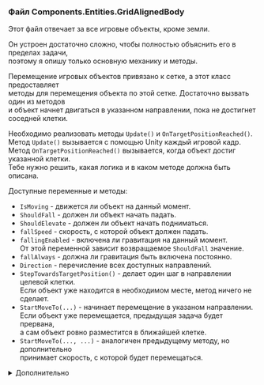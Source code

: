 ﻿### Файл Components.Entities.GridAlignedBody

Этот файл отвечает за все игровые объекты, кроме земли.

Он устроен достаточно сложно, чтобы полностью объяснить его в пределах задачи,\
поэтому я опишу только основную механику и методы.

Перемещение игровых объектов привязано к сетке, а этот класс предоставляет\
методы для перемещения объекта по этой сетке. Достаточно вызвать один из методов\
и объект начнет двигаться в указанном направлении, пока не достигнет соседней клетки.

Необходимо реализовать методы `Update()` и `OnTargetPositionReached()`.\
Метод `Update()` вызывается с помощью Unity каждый игровой кадр.\
Метод `OnTargetPositionReached()` вызывается, когда объект достиг указанной клетки.\
Тебе нужно решить, какая логика и в каком методе должна быть описана.

Доступные переменные и методы:
- `IsMoving` - движется ли объект на данный момент.
- `ShouldFall` - должен ли объект начать падать.
- `ShouldElevate` - должен ли объект начать подниматься.
- `fallSpeed` - скорость, с которой объект должен падать.
- `fallingEnabled` - включена ли гравитация на данный момент.\
  От этой переменной зависит возвращаемое `ShouldFall` значение.
- `fallAlways` - должна ли гравитация быть включена постоянно.
- `Direction` - перечисление всех доступных направлений.
- `StepTowardsTargetPosition()` - делает один шаг в направлении целевой клетки.\
  Если объект уже находится в необходимом месте, метод ничего не сделает.
- `StartMoveTo(...)` - начинает перемещение в указаном направлении.\
  Если объект уже перемещается, предыдущая задача будет прервана,\
  а сам объект ровно разместится в ближайшей клетке.
- `StartMoveTo(..., ...)` - аналогичен предыдущему методу, но дополнительно\
  принимает скорость, с которой будет перемещаться.

<details>
    <summary>Дополнительно</summary>

    Direction содержит в себе следующие направления:
    Direction.Up, Direction.Down, Direction.Left и Direction.Right.

    Вся логика перемещений реализована в StepTowardsTargetPosition(),
    а методы StartMoveTo(...) и StartMoveTo(..., ...) лишь назначают
    клетку, в которую должен будет перемещаться игровой объект.  
</details>
